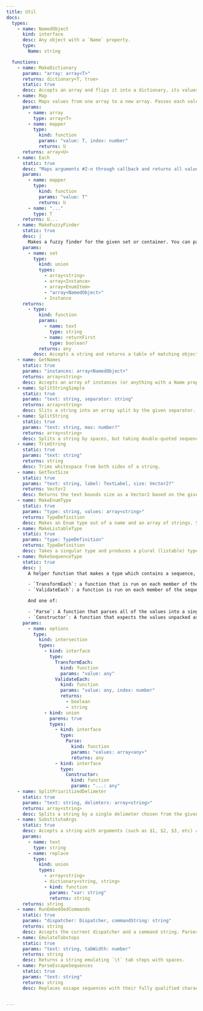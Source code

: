 ```yaml
---
title: Util
docs:
  types:
    - name: NamedObject
      kind: interface
      desc: Any object with a `Name` property.
      type:
        Name: string

  functions:
    - name: MakeDictionary
      params: "array: array<T>"
      returns: dictionary<T, true>
      static: true
      desc: Accepts an array and flips it into a dictionary, its values becoming keys in the dictionary with the value of `true`.
    - name: Map
      desc: Maps values from one array to a new array. Passes each value through the given callback and uses its return value in the same position in the new array.
      params:
        - name: array
          type: array<T>
        - name: mapper
          type:
            kind: function
            params: "value: T, index: number"
            returns: U
      returns: array<U>
    - name: Each
      static: true
      desc: "Maps arguments #2-n through callback and returns all values as tuple."
      params:
        - name: mapper
          type:
            kind: function
            params: "value: T"
            returns: U
        - name: "..."
          type: T
      returns: U...
    - name: MakeFuzzyFinder
      static: true
      desc: |
        Makes a fuzzy finder for the given set or container. You can pass an array of strings, array of instances, array of EnumItems, array of dictionaries with a Name key or an instance (in which case its children will be used).
      params:
        - name: set
          type:
            kind: union
            types:
              - array<string>
              - array<Instance>
              - array<EnumItem>
              - "array<NamedObject>"
              - Instance
      returns:
        - type:
            kind: function
            params:
              - name: text
                type: string
              - name: returnFirst
                type: boolean?
            returns: any
          desc: Accepts a string and returns a table of matching objects. Exact matches are inserted in the front of the resultant array.
    - name: GetNames
      static: true
      params: "instances: array<NamedObject>"
      returns: array<string>
      desc: Accepts an array of instances (or anything with a Name property) and maps them into an array of their names.
    - name: SplitStringSimple
      static: true
      params: "text: string, separator: string"
      returns: array<string>
      desc: Slits a string into an array split by the given separator.
    - name: SplitString
      static: true
      params: "text: string, max: number?"
      returns: array<string>
      desc: Splits a string by spaces, but taking double-quoted sequences into account which will be treated as a single value.
    - name: TrimString
      static: true
      params: "text: string"
      returns: string
      desc: Trims whitespace from both sides of a string.
    - name: GetTextSize
      static: true
      params: "text: string, label: TextLabel, size: Vector2?"
      returns: Vector2
      desc: Returns the text bounds size as a Vector2 based on the given label and optional display size. If size is omitted, the absolute width is used.
    - name: MakeEnumType
      static: true
      params: "type: string, values: array<string>"
      returns: TypeDefinition
      desc: Makes an Enum type out of a name and an array of strings. See Enum Values.
    - name: MakeListableType
      static: true
      params: "type: TypeDefinition"
      returns: TypeDefinition
      desc: Takes a singular type and produces a plural (listable) type out of it.
    - name: MakeSequenceType
      static: true
      desc: |
        A helper function that makes a type which contains a sequence, like Vector3 or Color3. The delimeter can be either `,` or whitespace, checking `,` first. options is a table that can contain:

        - `TransformEach`: a function that is run on each member of the sequence, transforming it individually.
        - `ValidateEach`: a function is run on each member of the sequence validating it. It is passed the value and the index at which it occurs in the sequence. It should return true if it is valid, or false and a string reason if it is not.

        And one of:

        - `Parse`: A function that parses all of the values into a single type.
        - `Constructor`: A function that expects the values unpacked as parameters to create the parsed object. This is a shorthand that allows you to set Constructor directly to Vector3.new, for example.
      params:
        - name: options
          type:
            kind: intersection
            types:
              - kind: interface
                type:
                  TransformEach:
                    kind: function
                    params: "value: any"
                  ValidateEach:
                    kind: function
                    params: "value: any, index: number"
                    returns:
                      - boolean
                      - string
              - kind: union
                parens: true
                types:
                  - kind: interface
                    type:
                      Parse:
                        kind: function
                        params: "values: array<any>"
                        returns: any
                  - kind: interface
                    type:
                      Constructor:
                        kind: function
                        params: "...: any"
    - name: SplitPrioritizedDelimeter
      static: true
      params: "text: string, delimters: array<string>"
      returns: array<string>
      desc: Splits a string by a single delimeter chosen from the given set. The first matching delimeter from the set becomes the split character.
    - name: SubstituteArgs
      static: true
      desc: Accepts a string with arguments (such as $1, $2, $3, etc) and a table or function to use with string.gsub. Returns a string with arguments replaced with their values.
      params:
        - name: text
          type: string
        - name: replace
          type:
            kind: union
            types:
              - array<string>
              - dictionary<string, string>
              - kind: function
                params: "var: string"
                returns: string
      returns: string
    - name: RunEmbeddedCommands
      static: true
      params: "dispatcher: Dispatcher, commandString: string"
      returns: string
      desc: Accepts the current dispatcher and a command string. Parses embedded commands from within the string, evaluating to the output of the command when run with `dispatcher:EvaluateAndRun`. Returns the response string.
    - name: EmulateTabstops
      static: true
      params: "text: string, tabWidth: number"
      returns: string
      desc: Returns a string emulating `\t` tab stops with spaces.
    - name: ParseEscapeSequences
      static: true
      params: "text: string"
      returns: string
      desc: Replaces escape sequences with their fully qualified characters in a string. This only parses `\n`, `\t`, `\uXXXX`, and `\xXX` where `X` is any hexadecimal character.


---
```


<ApiDocs />